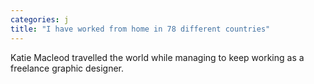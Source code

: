 ```yaml
---
categories: j
title: "I have worked from home in 78 different countries"
---
```

Katie Macleod travelled the world while managing to keep working as a freelance graphic designer.